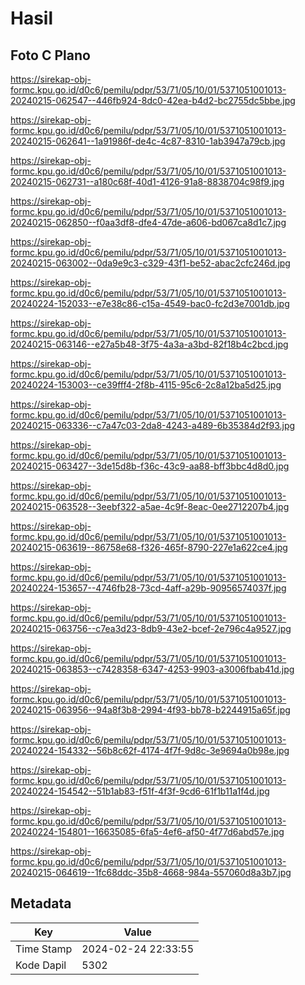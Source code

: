 # Hasil

## Foto C Plano

https://sirekap-obj-formc.kpu.go.id/d0c6/pemilu/pdpr/53/71/05/10/01/5371051001013-20240215-062547--446fb924-8dc0-42ea-b4d2-bc2755dc5bbe.jpg

https://sirekap-obj-formc.kpu.go.id/d0c6/pemilu/pdpr/53/71/05/10/01/5371051001013-20240215-062641--1a91986f-de4c-4c87-8310-1ab3947a79cb.jpg

https://sirekap-obj-formc.kpu.go.id/d0c6/pemilu/pdpr/53/71/05/10/01/5371051001013-20240215-062731--a180c68f-40d1-4126-91a8-8838704c98f9.jpg

https://sirekap-obj-formc.kpu.go.id/d0c6/pemilu/pdpr/53/71/05/10/01/5371051001013-20240215-062850--f0aa3df8-dfe4-47de-a606-bd067ca8d1c7.jpg

https://sirekap-obj-formc.kpu.go.id/d0c6/pemilu/pdpr/53/71/05/10/01/5371051001013-20240215-063002--0da9e9c3-c329-43f1-be52-abac2cfc246d.jpg

https://sirekap-obj-formc.kpu.go.id/d0c6/pemilu/pdpr/53/71/05/10/01/5371051001013-20240224-152033--e7e38c86-c15a-4549-bac0-fc2d3e7001db.jpg

https://sirekap-obj-formc.kpu.go.id/d0c6/pemilu/pdpr/53/71/05/10/01/5371051001013-20240215-063146--e27a5b48-3f75-4a3a-a3bd-82f18b4c2bcd.jpg

https://sirekap-obj-formc.kpu.go.id/d0c6/pemilu/pdpr/53/71/05/10/01/5371051001013-20240224-153003--ce39fff4-2f8b-4115-95c6-2c8a12ba5d25.jpg

https://sirekap-obj-formc.kpu.go.id/d0c6/pemilu/pdpr/53/71/05/10/01/5371051001013-20240215-063336--c7a47c03-2da8-4243-a489-6b35384d2f93.jpg

https://sirekap-obj-formc.kpu.go.id/d0c6/pemilu/pdpr/53/71/05/10/01/5371051001013-20240215-063427--3de15d8b-f36c-43c9-aa88-bff3bbc4d8d0.jpg

https://sirekap-obj-formc.kpu.go.id/d0c6/pemilu/pdpr/53/71/05/10/01/5371051001013-20240215-063528--3eebf322-a5ae-4c9f-8eac-0ee2712207b4.jpg

https://sirekap-obj-formc.kpu.go.id/d0c6/pemilu/pdpr/53/71/05/10/01/5371051001013-20240215-063619--86758e68-f326-465f-8790-227e1a622ce4.jpg

https://sirekap-obj-formc.kpu.go.id/d0c6/pemilu/pdpr/53/71/05/10/01/5371051001013-20240224-153657--4746fb28-73cd-4aff-a29b-90956574037f.jpg

https://sirekap-obj-formc.kpu.go.id/d0c6/pemilu/pdpr/53/71/05/10/01/5371051001013-20240215-063756--c7ea3d23-8db9-43e2-bcef-2e796c4a9527.jpg

https://sirekap-obj-formc.kpu.go.id/d0c6/pemilu/pdpr/53/71/05/10/01/5371051001013-20240215-063853--c7428358-6347-4253-9903-a3006fbab41d.jpg

https://sirekap-obj-formc.kpu.go.id/d0c6/pemilu/pdpr/53/71/05/10/01/5371051001013-20240215-063956--94a8f3b8-2994-4f93-bb78-b2244915a65f.jpg

https://sirekap-obj-formc.kpu.go.id/d0c6/pemilu/pdpr/53/71/05/10/01/5371051001013-20240224-154332--56b8c62f-4174-4f7f-9d8c-3e9694a0b98e.jpg

https://sirekap-obj-formc.kpu.go.id/d0c6/pemilu/pdpr/53/71/05/10/01/5371051001013-20240224-154542--51b1ab83-f51f-4f3f-9cd6-61f1b11a1f4d.jpg

https://sirekap-obj-formc.kpu.go.id/d0c6/pemilu/pdpr/53/71/05/10/01/5371051001013-20240224-154801--16635085-6fa5-4ef6-af50-4f77d6abd57e.jpg

https://sirekap-obj-formc.kpu.go.id/d0c6/pemilu/pdpr/53/71/05/10/01/5371051001013-20240215-064619--1fc68ddc-35b8-4668-984a-557060d8a3b7.jpg


## Metadata

| Key        | Value               |
| ---------- | ------------------- |
| Time Stamp | 2024-02-24 22:33:55 |
| Kode Dapil | 5302                |



